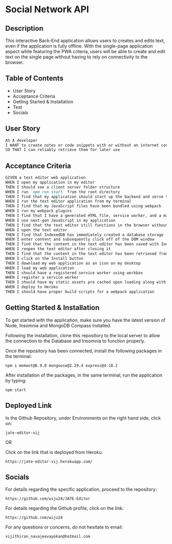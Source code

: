 # Social Network API

## Description

This interactive Back-End application allows users to creates and edits text, even if the application is fully offline. With the single-page application aspect while featuring the PWA criteria, users will be able to create and edit text on the single page without having to rely on connectivity to the browser.

## Table of Contents

* User Story
* Acceptance Criteria
* Getting Started & Installation
* Test
* Socials

## User Story

```md
AS A developer
I WANT to create notes or code snippets with or without an internet connection
SO THAT I can reliably retrieve them for later use
```

## Acceptance Criteria

```md
GIVEN a text editor web application
WHEN I open my application in my editor
THEN I should see a client server folder structure
WHEN I run `npm run start` from the root directory
THEN I find that my application should start up the backend and serve the client
WHEN I run the text editor application from my terminal
THEN I find that my JavaScript files have been bundled using webpack
WHEN I run my webpack plugins
THEN I find that I have a generated HTML file, service worker, and a manifest file
WHEN I use next-gen JavaScript in my application
THEN I find that the text editor still functions in the browser without errors
WHEN I open the text editor
THEN I find that IndexedDB has immediately created a database storage
WHEN I enter content and subsequently click off of the DOM window
THEN I find that the content in the text editor has been saved with IndexedDB
WHEN I reopen the text editor after closing it
THEN I find that the content in the text editor has been retrieved from our IndexedDB
WHEN I click on the Install button
THEN I download my web application as an icon on my desktop
WHEN I load my web application
THEN I should have a registered service worker using workbox
WHEN I register a service worker
THEN I should have my static assets pre cached upon loading along with subsequent pages and static assets
WHEN I deploy to Heroku
THEN I should have proper build scripts for a webpack application
```

## Getting Started & Installation

To get started with the application,  make sure you have the latest version of Node, Insomnia and MongoDB Compass installed.

Following the installation, clone this repository to the local server to allow the connection to the Database and Insomnia to function properly.

Once the repository has been connected, install the following packages in the terminal:
```
npm i moment@6.9.0 mongoose@2.29.4 express@4.18.2 
```
After installation of the packages, in the same terminal, run the application by typing:

```
npm start
```


## Deployed Link
In the Github Repository, under Environments on the right hand side, click on:
```
jate-editor-vij
```
OR

Click on the link that is deployed from Heroku:
```
https://jate-editor-vij.herokuapp.com/
```
## Socials

For details regarding the specific application, proceed to the repository:
```
https://github.com/wiju24/JATE-Editor
```

For details regarding the Github profile, click on the link: 
```
https://github.com/wiju24
```

For any questions or concerns, do not hesitate to email: 
```
vijithiran_navajeevayokan@hotmail.com
```
